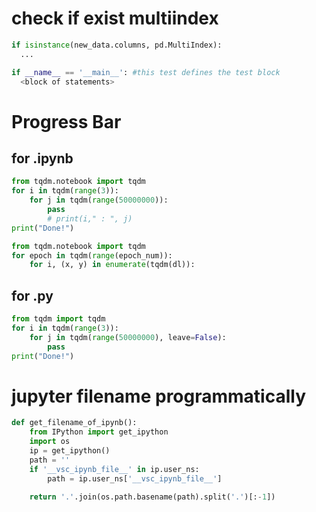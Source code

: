 # check if exist multiindex
```python
if isinstance(new_data.columns, pd.MultiIndex):
  ...
```

```python
if __name__ == '__main__': #this test defines the test block  
  <block of statements>
```

# Progress Bar
## for .ipynb
```python
from tqdm.notebook import tqdm
for i in tqdm(range(3)):
    for j in tqdm(range(50000000)):
        pass
        # print(i," : ", j)
print("Done!")
```
```python
from tqdm.notebook import tqdm
for epoch in tqdm(range(epoch_num)):
    for i, (x, y) in enumerate(tqdm(dl)):
```
## for .py
```python
from tqdm import tqdm
for i in tqdm(range(3)):
    for j in tqdm(range(50000000), leave=False):
        pass
print("Done!")
```

# jupyter filename programmatically
```python
def get_filename_of_ipynb():
    from IPython import get_ipython
    import os
    ip = get_ipython()
    path = ''
    if '__vsc_ipynb_file__' in ip.user_ns:
        path = ip.user_ns['__vsc_ipynb_file__']

    return '.'.join(os.path.basename(path).split('.')[:-1])
```
